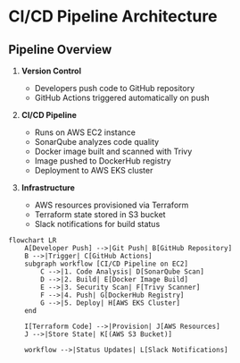 # CI/CD Pipeline Architecture

## Pipeline Overview

1. **Version Control**

   - Developers push code to GitHub repository
   - GitHub Actions triggered automatically on push

2. **CI/CD Pipeline**

   - Runs on AWS EC2 instance
   - SonarQube analyzes code quality
   - Docker image built and scanned with Trivy
   - Image pushed to DockerHub registry
   - Deployment to AWS EKS cluster

3. **Infrastructure**
   - AWS resources provisioned via Terraform
   - Terraform state stored in S3 bucket
   - Slack notifications for build status

```mermaid
flowchart LR
    A[Developer Push] -->|Git Push| B[GitHub Repository]
    B -->|Trigger| C[GitHub Actions]
    subgraph workflow [CI/CD Pipeline on EC2]
        C -->|1. Code Analysis| D[SonarQube Scan]
        D -->|2. Build| E[Docker Image Build]
        E -->|3. Security Scan| F[Trivy Scanner]
        F -->|4. Push| G[DockerHub Registry]
        G -->|5. Deploy| H[AWS EKS Cluster]
    end

    I[Terraform Code] -->|Provision| J[AWS Resources]
    J -->|Store State| K[(AWS S3 Bucket)]

    workflow -->|Status Updates| L[Slack Notifications]
```
